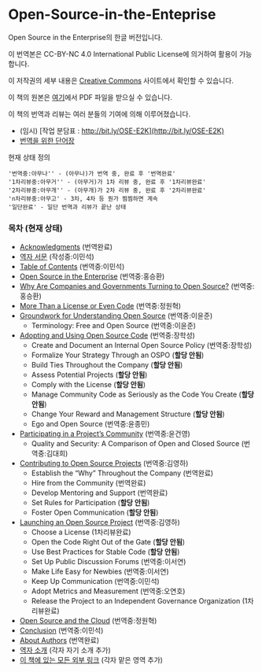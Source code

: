 # Open-Source-in-the-Enteprise
Open Source in the Enterprise의 한글 버전입니다.

이 번역본은 
CC-BY-NC 4.0 International Public License에 의거하여 
활용이 가능합니다.

이 저작권의 세부 내용은 [Creative Commons](https://creativecommons.org/licenses/by-nc/4.0/legalcode) 사이트에서 확인할 수 있습니다.

이 책의 원본은 [여기](https://d1.awsstatic.com/Open%20Source/enterprise-oss-book.pdf)에서 PDF 파일을 받으실 수 있습니다.

이 책의 번역과 리뷰는 여러 분들의 기여에 의해 이루어졌습니다.

* (임시) [작업 분담표 : http://bit.ly/OSE-E2K](http://bit.ly/OSE-E2K)
* [번역을 위한 단어장](dictionary.md)

현재 상태 정의

```
'번역중:아무나'' - (아무나)가 번역 중, 완료 후 '번역완료'
'1차리뷰중:아무거'' - (아무거)가 1차 리뷰 중, 완료 후 '1차리뷰완료'
'2차리뷰중:아무개'' - (아무개)가 2차 리뷰 중, 완료 후 '2차리뷰완료'
'n차리뷰중:아무고' - 3차, 4차 등 뭔가 찜찜하면 계속
'일단완료' - 일단 번역과 리뷰가 끝난 상태
```


### 목차 (현재 상태)

* [Acknowledgments](src/00-acknowledgments.md) (번역완료)
* [역자 서문](src/01-preface.md) (작성중:이민석)
* [Table of Contents](src/02-toc.md) (번역중:이민석)
* [Open Source in the Enterprise](src/03-open-source-in-the-enteprise.md) (번역중:홍승환)
* [Why Are Companies and Governments Turning to Open Source?](src/04-why-are-companies-and-governments-turning-to-open-source.md) (번역중:홍승환)
* [More Than a License or Even Code](src/05-more-than-a-license-or-even-code.md) (번역중:정원혁)
* [Groundwork for Understanding Open Source](src/06-groundworks-for-understanding-open-source.md) (번역중:이윤준)
  - Terminology: Free and Open Source (번역중:이윤준)
* [Adopting and Using Open Source Code](src/07-adopting-and-using-open-source-code.md) (번역중:장학성)
  - Create and Document an Internal Open Source Policy (번역중:장학성)
  - Formalize Your Strategy Through an OSPO (**할당 안됨**)
  - Build Ties Throughout the Company (**할당 안됨**)
  - Assess Potential Projects (**할당 안됨**)
  - Comply with the License (**할당 안됨**)
  - Manage Community Code as Seriously as the Code You Create (**할당 안됨**)
  - Change Your Reward and Management Structure (**할당 안됨**)
  - Ego and Open Source (번역중:윤종민)
* [Participating in a Project’s Community](src/08-participating-in-a-projects-community.md) (번역중:윤건영)
  - Quality and Security: A Comparison of Open and Closed Source (번역중:김대희)
* [Contributing to Open Source Projects](src/09-contributing-to-open-source-project.md) (번역중:김영하)
  - Establish the “Why” Throughout the Company (번역완료)
  - Hire from the Community (번역완료)
  - Develop Mentoring and Support (번역완료)
  - Set Rules for Participation (**할당 안됨**)
  - Foster Open Communication (**할당 안됨**)
* [Launching an Open Source Project](src/10-launching-an-open-source-project.md) (번역중:김영하)
  - Choose a License (1차리뷰완료)
  - Open the Code Right Out of the Gate (**할당 안됨**)
  - Use Best Practices for Stable Code (**할당 안됨**)
  - Set Up Public Discussion Forums (번역중:이서연)
  - Make Life Easy for Newbies (번역중:이서연)
  - Keep Up Communication (번역중:이민석)
  - Adopt Metrics and Measurement (번역중:오연호)
  - Release the Project to an Independent Governance Organization (1차리뷰완료)
* [Open Source and the Cloud](src/11-open-source-and-the-cloud.md) (번역중:정원혁)
* [Conclusion](src/12-conclusion.md) (번역중:이민석)
* [About Authors](src/13-about-authors.md) (번역완료)
* [역자 소개](src/14-translators.md) (각자 자기 소개 추가)
* [이 책에 있는 모든 외부 링크](src/15-links.md) (각자 맡은 영역 추가)